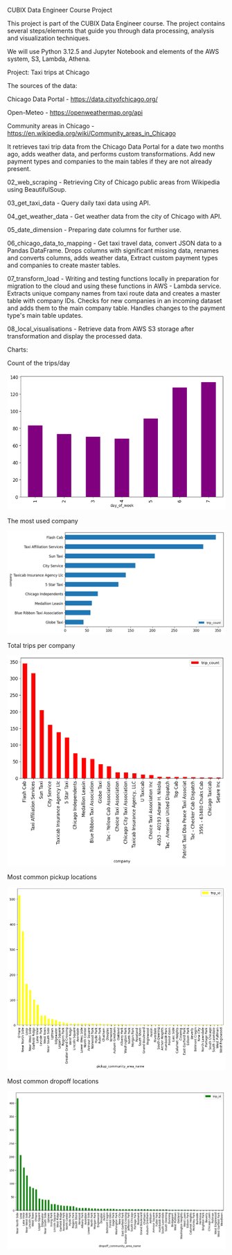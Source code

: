 CUBIX Data Engineer Course Project

This project is part of the CUBIX Data Engineer course. The project contains several steps/elements that guide you through data processing, analysis and visualization techniques.

We will use Python 3.12.5 and Jupyter Notebook and elements of the AWS system, S3, Lambda, Athena.



Project: Taxi trips at Chicago

The sources of the data:

  Chicago Data Portal - https://data.cityofchicago.org/

  Open-Meteo - https://openweathermap.org/api

  Community areas in Chicago - https://en.wikipedia.org/wiki/Community_areas_in_Chicago



It retrieves taxi trip data from the Chicago Data Portal for a date two months ago, adds weather data, and performs custom transformations.
Add new payment types and companies to the main tables if they are not already present.



02_web_scraping - Retrieving City of Chicago public areas from Wikipedia using BeautifulSoup.

03_get_taxi_data - Query daily taxi data using API.

04_get_weather_data - Get weather data from the city of Chicago with API.

05_date_dimension - Preparing date columns for further use.

06_chicago_data_to_mapping - Get taxi travel data, convert JSON data to a Pandas DataFrame. 
        Drops columns with significant missing data, renames and converts columns, adds weather data,
        Extract custom payment types and companies to create master tables.

07_transform_load - Writing and testing functions locally in preparation for migration to the cloud and using these functions in AWS - Lambda service.
        Extracts unique company names from taxi route data and creates a master table with company IDs. Checks for new companies in an incoming dataset and adds them to the main company table. Handles changes to the payment type's main table updates.

08_local_visualisations - Retrieve data from AWS S3 storage after transformation and display the processed data.



Charts:

Count of the trips/day

![Count of the trips/day](image1.png)

The most used company

![alt text](image2.png)

Total trips per company

![alt text](image3.png)

Most common pickup locations

![alt text](image4.png)

Most common dropoff locations

![alt text](image5.png)
